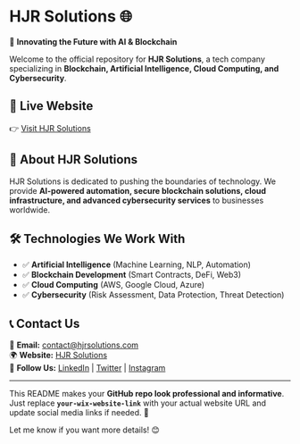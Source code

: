 # HJR Solutions 🌐  

🚀 **Innovating the Future with AI & Blockchain**  

Welcome to the official repository for **HJR Solutions**, a tech company specializing in **Blockchain, Artificial Intelligence, Cloud Computing, and Cybersecurity**.  

## 🔗 Live Website  
👉 [Visit HJR Solutions](https://aravindhshankar25.wixsite.com/hjr-solutions)  

## 📌 About HJR Solutions  
HJR Solutions is dedicated to pushing the boundaries of technology. We provide **AI-powered automation, secure blockchain solutions, cloud infrastructure, and advanced cybersecurity services** to businesses worldwide.  

## 🛠️ Technologies We Work With  
- ✅ **Artificial Intelligence** (Machine Learning, NLP, Automation)  
- ✅ **Blockchain Development** (Smart Contracts, DeFi, Web3)  
- ✅ **Cloud Computing** (AWS, Google Cloud, Azure)  
- ✅ **Cybersecurity** (Risk Assessment, Data Protection, Threat Detection)  

## 📞 Contact Us  
📧 **Email:** contact@hjrsolutions.com  
🌍 **Website:** [HJR Solutions](https://aravindhshankar25.wixsite.com/hjr-solutions)  
📱 **Follow Us:** [LinkedIn](#) | [Twitter](#) | [Instagram](#)  

---

This README makes your **GitHub repo look professional and informative**. Just replace **`your-wix-website-link`** with your actual website URL and update social media links if needed. 🚀  

Let me know if you want more details! 😊



